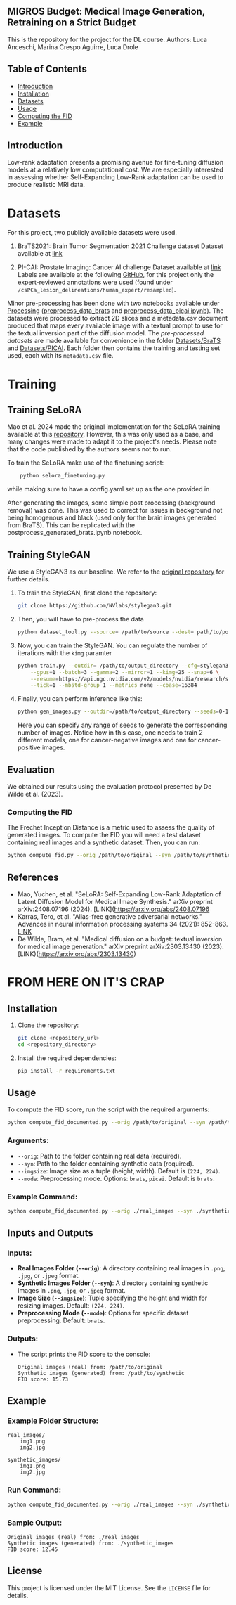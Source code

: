 ## MIGROS Budget: Medical Image Generation, Retraining on a Strict Budget

This is the repository for the project for the DL course.
Authors: Luca Anceschi, Marina Crespo Aguirre, Luca Drole

## Table of Contents

- [Introduction](#introduction)
- [Installation](#installation)
- [Datasets](#datasets)
- [Usage](#usage)
- [Computing the FID](#computing-the-fid)
- [Example](#example)

## Introduction
Low-rank adaptation presents a promising avenue for fine-tuning diffusion models at a relatively low computational cost. We are especially interested in assessing whether Self-Expanding Low-Rank adaptation can be used to produce realistic MRI data.

# Datasets
For this project, two publicly available datasets were used.

1. BraTS2021: Brain Tumor Segmentation 2021 Challenge dataset 
Dataset available at [link](https://www.kaggle.com/datasets/dschettler8845/brats-2021-task1)

2. PI-CAI: Prostate Imaging: Cancer AI challenge 
Dataset available at [link](https://zenodo.org/records/6624726)
Labels are available at the following [GitHub](https://github.com/DIAGNijmegen/picai_labels/tree/main), for this project only the expert-reviewed annotations were used (found under `/csPCa_lesion_delineations/human_expert/resampled`).

Minor pre-processing has been done with two notebooks available under [Processing](https://github.com/LucaAnce/MIGROS-Budget/tree/main/Processing) ([preprocess_data_brats](https://github.com/LucaAnce/MIGROS-Budget/tree/main/Processing/preprocess_data_brats.ipynb) and [preprocess_data_picai.ipynb](https://github.com/LucaAnce/MIGROS-Budget/tree/main/Processing/preprocess_data_picai.ipynb)). The datasets were processed to extract 2D slices and a metadata.csv document produced that maps every available image with a textual prompt to use for the textual inversion part of the diffusion model. The *pre-processed datasets* are made available for convenience in the folder [Datasets/BraTS](https://github.com/LucaAnce/MIGROS-Budget/tree/main/Datasets/BraTS) and [Datasets/PICAI](https://github.com/LucaAnce/MIGROS-Budget/tree/main/Datasets/BraTS). Each folder then contains the training and testing set used, each with its `metadata.csv` file.


# Training

## Training SeLoRA
Mao et al. 2024 made the original implementation for the SeLoRA training available at this [repository](https://anonymous.4open.science/r/SeLoRA-980D). However, this was only used as a base, and many changes were made to adapt it to the project's needs. Please note that the code published by the authors seems not to run.

To train the SeLoRA make use of the finetuning script: 
```bash
    python selora_finetuning.py
```
while making sure to have a config.yaml set up as the one provided in 

After generating the images, some simple post processing (background removal) was done. This was used to correct for issues in background not being homogenous and black (used only for the brain images generated from BraTS). This can be replicated with the postprocess_generated_brats.ipynb notebook.

## Training StyleGAN
We use a StyleGAN3 as our baseline. We refer to the [original repository](https://github.com/NVlabs/stylegan3) for further details.
1. To train the StyleGAN, first clone the repository:
    ```bash
    git clone https://github.com/NVlabs/stylegan3.git
    ```
2. Then, you will have to pre-process the data
    ```bash
    python dataset_tool.py --source= /path/to/source --dest= path/to/postprocessed_dataset --resolution=256x256
    ```
3. Now, you can train the StyleGAN. You can regulate the number of iterations with the `kimg` paramter
    ```bash
    python train.py --outdir= /path/to/output_directory --cfg=stylegan3-t --data=path/to/postprocessed_dataset \
        --gpus=1 --batch=3 --gamma=2 --mirror=1 --kimg=25 --snap=6 \
        --resume=https://api.ngc.nvidia.com/v2/models/nvidia/research/stylegan3/versions/1/files/stylegan3-t-ffhqu-256x256.pkl \
        --tick=1 --mbstd-group 1 --metrics none --cbase=16384
    ```
4. Finally, you can perform inference like this:
    ```bash
    python gen_images.py --outdir=/path/to/output_directory --seeds=0-10  --network= /path/to/model
    ```
    Here you can specify any range of seeds to generate the corresponding number of images.
Notice how in this case, one needs to train 2 different models, one for cancer-negative images and one for cancer-positive images.

## Evaluation
We obtained our results using the evaluation protocol presented by De Wilde et al. (2023). 

### Computing the FID
The Frechet Inception Distance is a metric used to assess the quality of generated images. To compute the FID you will need a test dataset containing real images and a synthetic dataset. Then, you can run:

```bash
python compute_fid.py --orig /path/to/original --syn /path/to/synthetic
```

## References
- Mao, Yuchen, et al. "SeLoRA: Self-Expanding Low-Rank Adaptation of Latent Diffusion Model for Medical Image Synthesis." arXiv preprint arXiv:2408.07196 (2024). [LINK](https://arxiv.org/abs/2408.07196
- Karras, Tero, et al. "Alias-free generative adversarial networks." Advances in neural information processing systems 34 (2021): 852-863. [LINK](https://arxiv.org/abs/2106.12423)
- De Wilde, Bram, et al. "Medical diffusion on a budget: textual inversion for medical image generation." arXiv preprint arXiv:2303.13430 (2023). [LINK)(https://arxiv.org/abs/2303.13430)

# FROM HERE ON IT'S CRAP
## Installation

1. Clone the repository:
   ```bash
   git clone <repository_url>
   cd <repository_directory>
   ```
2. Install the required dependencies:
   ```bash
   pip install -r requirements.txt
   ```

## Usage

To compute the FID score, run the script with the required arguments:

```bash
python compute_fid_documented.py --orig /path/to/original --syn /path/to/synthetic
```

### Arguments:
- `--orig`: Path to the folder containing real data (required).
- `--syn`: Path to the folder containing synthetic data (required).
- `--imgsize`: Image size as a tuple (height, width). Default is `(224, 224)`.
- `--mode`: Preprocessing mode. Options: `brats`, `picai`. Default is `brats`.

### Example Command:

```bash
python compute_fid_documented.py --orig ./real_images --syn ./synthetic_images --imgsize 256 256 --mode brats
```

## Inputs and Outputs

### Inputs:
- **Real Images Folder (`--orig`)**: A directory containing real images in `.png`, `.jpg`, or `.jpeg` format.
- **Synthetic Images Folder (`--syn`)**: A directory containing synthetic images in `.png`, `.jpg`, or `.jpeg` format.
- **Image Size (`--imgsize`)**: Tuple specifying the height and width for resizing images. Default: `(224, 224)`.
- **Preprocessing Mode (`--mode`)**: Options for specific dataset preprocessing. Default: `brats`.

### Outputs:
- The script prints the FID score to the console:
  ```
  Original images (real) from: /path/to/original
  Synthetic images (generated) from: /path/to/synthetic
  FID score: 15.73
  ```

## Example

### Example Folder Structure:

```
real_images/
    img1.png
    img2.jpg

synthetic_images/
    img1.png
    img2.jpg
```

### Run Command:

```bash
python compute_fid_documented.py --orig ./real_images --syn ./synthetic_images
```

### Sample Output:

```text
Original images (real) from: ./real_images
Synthetic images (generated) from: ./synthetic_images
FID score: 12.45
```

## License

This project is licensed under the MIT License. See the `LICENSE` file for details.

